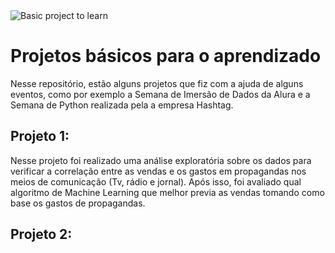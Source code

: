<img scr="Aprendendo.png" alt="Basic project to learn">

# Projetos básicos para o aprendizado
Nesse repositório, estão alguns projetos que fiz com a ajuda de alguns eventos, como por exemplo a Semana de Imersão de Dados da Alura e a Semana de Python realizada pela a empresa Hashtag.

## Projeto 1:

Nesse projeto foi realizado uma análise exploratória sobre os dados para verificar a correlação entre as vendas e os gastos em propagandas nos meios de comunicação (Tv, rádio e jornal). Após isso, foi avaliado qual algoritmo de Machine Learning que melhor previa as vendas tomando como base os gastos de propagandas.

## Projeto 2:

